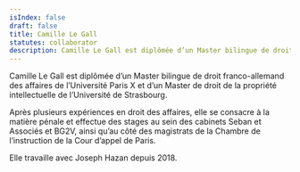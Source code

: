```yaml
---
isIndex: false
draft: false
title: Camille Le Gall
statutes: collaborator
description: Camille Le Gall est diplômée d’un Master bilingue de droit franco-allemand des affaires de l’Université Paris X et d’un Master de droit de la propriété intellectuelle de l’Université de Strasbourg.
---
```

Camille Le Gall est diplômée d’un Master bilingue de droit franco-allemand des affaires de l’Université Paris X et d’un Master de droit de la propriété intellectuelle de l’Université de Strasbourg.

Après plusieurs expériences en droit des affaires, elle se consacre à la matière pénale et effectue des stages au sein des cabinets Seban et Associés et BG2V, ainsi qu’au côté des magistrats de la Chambre de l’instruction de la Cour d’appel de Paris.

Elle travaille avec Joseph Hazan depuis 2018.